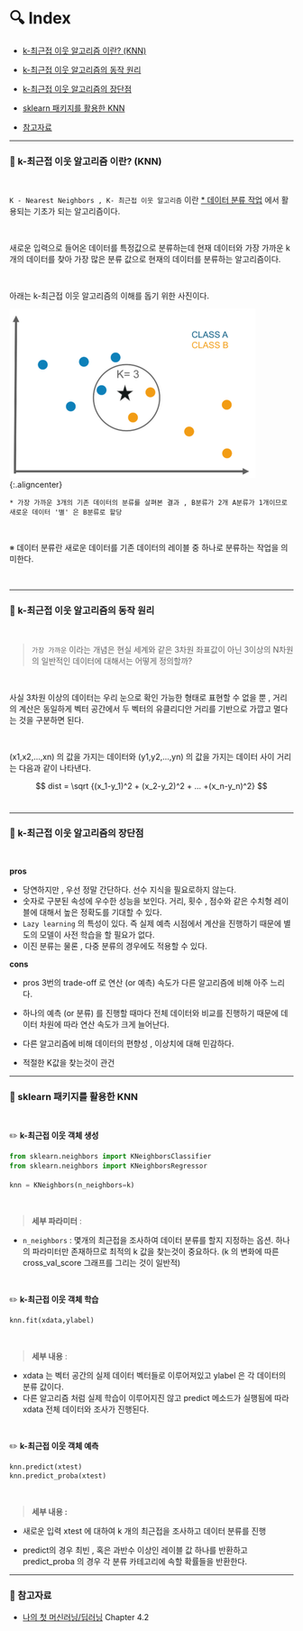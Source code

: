 # :mag: Index

- [k-최근접 이웃 알고리즘 이란? (KNN)](#idx1) 

- [k-최근접 이웃 알고리즘의 동작 원리](#idx2) 

- [k-최근접 이웃 알고리즘의 장단점](#idx3)

- [sklearn 패키지를 활용한 KNN](#idx4) 

- [참고자료](#idx5)

  

---

### :radio_button: k-최근접 이웃 알고리즘 이란? (KNN) <a id="idx1"></a>

​	

`K - Nearest Neighbors , K- 최근접 이웃 알고리즘` 이란 <u>\* 데이터 분류 작업</u> 에서 활용되는 기초가 되는 알고리즘이다. 

​	

새로운 입력으로 들어온 데이터를 특정값으로 분류하는데 현재 데이터와 가장 가까운 k개의 데이터를 찾아 가장 많은 분류 값으로 현재의 데이터를 분류하는 알고리즘이다.

​	

아래는 k-최근접 이웃 알고리즘의 이해를 돕기 위한 사진이다.

![k최근접](../assets/knn.png){:.aligncenter}    

```
* 가장 가까운 3개의 기존 데이터의 분류를 살펴본 결과 , B분류가 2개 A분류가 1개이므로 새로운 데이터 '별' 은 B분류로 할당
```

​	

※ 데이터 분류란 새로운 데이터를 기존 데이터의 레이블 중 하나로 분류하는 작업을 의미한다.

​	

---

### :radio_button: k-최근접 이웃 알고리즘의 동작 원리 <a id="idx2"></a>

​	

>  `가장 가까운` 이라는 개념은 현실 세계와 같은 3차원 좌표값이 아닌 3이상의 N차원의 일반적인 데이터에 대해서는 어떻게 정의할까?

​	

사실 3차원 이상의 데이터는 우리 눈으로 확인 가능한 형태로 표현할 수 없을 뿐 , 거리의 계산은 동일하게 벡터 공간에서 두 벡터의 유클리디안 거리를 기반으로 가깝고 멀다는 것을 구분하면 된다.

​	

(x1,x2,...,xn) 의 값을 가지는 데이터와 (y1,y2,...,yn) 의 값을 가지는 데이터 사이 거리는 다음과 같이 나타낸다.


$$
dist = \sqrt {(x_1-y_1)^2 + (x_2-y_2)^2 + ... +(x_n-y_n)^2}
$$
​		

---

### :radio_button: k-최근접 이웃 알고리즘의 장단점 <a id="idx3"></a>

​	

__pros__ 

- 당연하지만 , 우선 정말 간단하다. 선수 지식을 필요로하지 않는다.
- 숫자로 구분된 속성에 우수한 성능을 보인다. 거리, 횟수 , 점수와 같은 수치형 레이블에 대해서 높은 정확도를 기대할 수 있다.
- `Lazy learning` 의 특성이 있다. 즉 실제 예측 시점에서 계산을 진행하기 때문에 별도의 모델이 사전 학습을 할 필요가 없다.
- 이진 분류는 물론 , 다중 분류의 경우에도 적용할 수 있다.

  

__cons__ 

- pros 3번의 trade-off 로 연산 (or 예측) 속도가 다른 알고리즘에 비해 아주 느리다.

- 하나의 예측 (or 분류)  를 진행할 때마다 전체 데이터와 비교를 진행하기 때문에 데이터 차원에 따라 연산 속도가 크게 늘어난다.

- 다른 알고리즘에 비해 데이터의 편향성 , 이상치에 대해 민감하다. 

- 적절한 K값을 찾는것이 관건

  

---

### :radio_button: sklearn 패키지를 활용한 KNN <a id="idx4"></a>

​	

:pencil2: __k-최근접 이웃 객체 생성__ 

```python
from sklearn.neighbors import KNeighborsClassifier
from sklearn.neighbors import KNeighborsRegressor

knn = KNeighbors(n_neighbors=k)
```

​	

> __세부 파라미터__ :

- `n_neighbors` : 몇개의 최근접을 조사하여 데이터 분류를 할지 지정하는 옵션. 하나의 파라미터만 존재하므로 최적의 k 값을 찾는것이 중요하다. (k 의 변화에 따른 cross_val_score 그래프를 그리는 것이 일반적)



​	

:pencil2: __k-최근접 이웃 객체 학습__ 

```python
knn.fit(xdata,ylabel)
```

​	

> __세부 내용__ :

- xdata 는 벡터 공간의 실제 데이터 벡터들로 이루어져있고 ylabel 은 각 데이터의 분류 값이다.
- 다른 알고리즘 처럼 실제 학습이 이루어지진 않고 predict 메소드가 실행됨에 따라 xdata 전체 데이터와 조사가 진행된다.



​	

:pencil2: __k-최근접 이웃 객체 예측__ 

```python
knn.predict(xtest)
knn.predict_proba(xtest)
```

​	

> __세부 내용 :__ 

- 새로운 입력 xtest 에 대하여 k 개의 최근접을 조사하고 데이터 분류를 진행

- predict의 경우 최빈 , 혹은 과반수 이상인 레이블 값 하나를 반환하고 predict_proba 의 경우 각 분류 카테고리에 속할 확률들을 반환한다.

  

---


### :radio_button: 참고자료 <a id="idx5"></a>

- [나의 첫 머신러닝/딥러닝](https://wikibook.co.kr/mymlrev/) Chapter 4.2 



